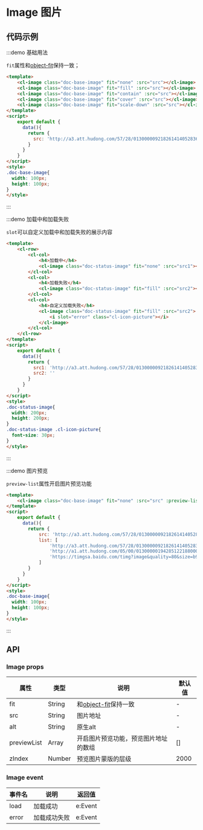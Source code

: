 # Image 图片


## 代码示例


:::demo 基础用法

`fit`属性和[object-fit](https://developer.mozilla.org/zh-CN/docs/Web/CSS/object-fit)保持一致；

```html
<template>
    <cl-image class="doc-base-image" fit="none" :src="src"></cl-image>
    <cl-image class="doc-base-image" fit="fill" :src="src"></cl-image>
    <cl-image class="doc-base-image" fit="contain" :src="src"></cl-image>
    <cl-image class="doc-base-image" fit="cover" :src="src"></cl-image>
    <cl-image class="doc-base-image" fit="scale-down" :src="src"></cl-image>
</template>
<script>
    export default {
      data(){
        return {
          src: 'http://a3.att.hudong.com/57/28/01300000921826141405283668131.jpg'
        }
      }
    }
</script>
<style>
.doc-base-image{
  width: 100px;
  height: 100px;
}
</style>
```
:::


:::demo 加载中和加载失败

`slot`可以自定义加载中和加载失败的展示内容

```html
<template>
    <cl-row>
        <cl-col>
            <h4>加载中</h4>
            <cl-image class="doc-status-image" fit="none" :src="src1"></cl-image>
        </cl-col>
        <cl-col>
            <h4>加载失败</h4>
            <cl-image class="doc-status-image" fit="fill" :src="src2"></cl-image>
        </cl-col>
        <cl-col>
            <h4>自定义加载失败</h4>
            <cl-image class="doc-status-image" fit="fill" :src="src2">
                <i slot="error" class="cl-icon-picture"></i>
            </cl-image>
        </cl-col>
    </cl-row>
</template>
<script>
    export default {
      data(){
        return {
          src1: 'http://a3.att.hudong.com/57/28/01300000921826141405283668131.jpg',
          src2: ''
        }
      }
    }
</script>
<style>
.doc-status-image{
  width: 200px;
  height: 200px;
}
.doc-status-image .cl-icon-picture{
  font-size: 30px;
}
</style>
```
:::


:::demo 图片预览

`preview-list`属性开启图片预览功能

```html
<template>
    <cl-image class="doc-base-image" fit="none" :src="src" :preview-list="list"></cl-image>
</template>
<script>
    export default {
      data(){
        return {
            src: 'http://a3.att.hudong.com/57/28/01300000921826141405283668131.jpg',
            list: [
                'http://a3.att.hudong.com/57/28/01300000921826141405283668131.jpg',
                'http://a1.att.hudong.com/05/00/01300000194285122188000535877.jpg',
                'https://timgsa.baidu.com/timg?image&quality=80&size=b9999_10000&sec=1593624021279&di=b496016fc934b543036bb4f376caa2da&imgtype=0&src=http%3A%2F%2F00.minipic.eastday.com%2F20161222%2F20161222195407_66e9861db58f43ca5d9a53437a400105_3.jpeg',
            ]
        }
      }
    }
</script>
<style>
.doc-base-image{
  width: 100px;
  height: 100px;
}
</style>
```
:::




## API

### Image props

| 属性 | 类型 | 说明 | 默认值 |
| ---- | ---- | ---- | ---- |
| fit | String | 和[object-fit](https://developer.mozilla.org/zh-CN/docs/Web/CSS/object-fit)保持一致 | - |
| src | String | 图片地址 | - |
| alt | String | 原生alt | - |
| previewList | Array | 开启图片预览功能，预览图片地址的数组 | [] |
| zIndex | Number | 预览图片蒙版的层级 | 2000 |

### Image event

| 事件名 | 说明 | 返回值 |
| ---- | ---- | ---- |
| load | 加载成功 | e:Event |
| error | 加载成功失败 | e:Event |

